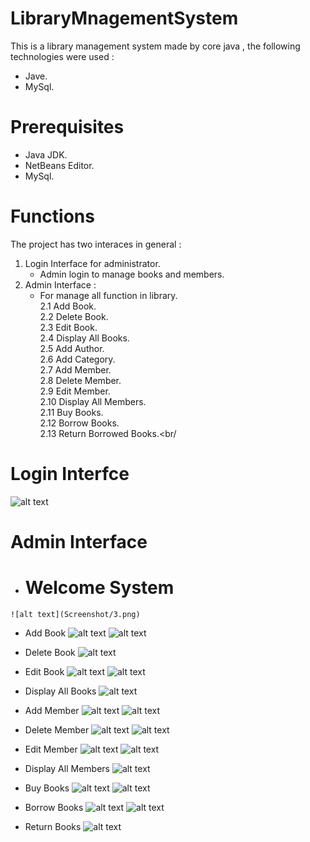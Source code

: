 # LibraryMnagementSystem
This is a library management system made by core java , the following technologies were used :
- Jave.
- MySql.
# Prerequisites
- Java JDK.
- NetBeans Editor.
- MySql.

# Functions
The project has two interaces in general : 
1. Login Interface for administrator.
   - Admin login to manage books and members.
2. Admin Interface : 
   * For manage all function in library. <br/>
         2.1 Add Book.<br/>
         2.2 Delete Book.<br/>
         2.3 Edit Book.<br/>
         2.4 Display All Books.<br/>
         2.5 Add Author.<br/>
         2.6 Add Category.<br/>
         2.7 Add Member.<br/>
         2.8 Delete Member.<br/>
         2.9 Edit Member.<br/>
         2.10 Display All Members.<br/>
         2.11 Buy Books.<br/>
         2.12 Borrow Books.<br/>
         2.13 Return Borrowed Books.<br/
  
  # Login Interfce
  ![alt text](Screenshot/2.png)
  
  # Admin Interface
   * # Welcome System
    ![alt text](Screenshot/3.png)
    
   * Add Book
     ![alt text](Screenshot/5.png)
     ![alt text](Screenshot/11.png)
    
   * Delete Book
   ![alt text](Screenshot/19.png)
   
   * Edit Book
   ![alt text](Screenshot/12.png)
   ![alt text](Screenshot/17.png)
   
   * Display All Books
   ![alt text](Screenshot/21.png)
   
   * Add Member
   ![alt text](Screenshot/25.png)
   ![alt text](Screenshot/26.png)
   
   * Delete Member
   ![alt text](Screenshot/33.png)
   ![alt text](Screenshot/36.png)
   
   * Edit Member
   ![alt text](Screenshot/31.png)
   ![alt text](Screenshot/27.png)
   
   * Display All Members
   ![alt text](Screenshot/37.png)
   
   * Buy Books
   ![alt text](Screenshot/39.png)
   ![alt text](Screenshot/40.png)
   
   * Borrow Books
   ![alt text](Screenshot/43.png)
   ![alt text](Screenshot/45.png)
   
   * Return Books
   ![alt text](Screenshot/47.png)

